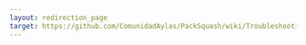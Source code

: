 ```yaml
---
layout: redirection_page
target: https://github.com/ComunidadAylas/PackSquash/wiki/Troubleshooting-file-processing-errors
---
```

